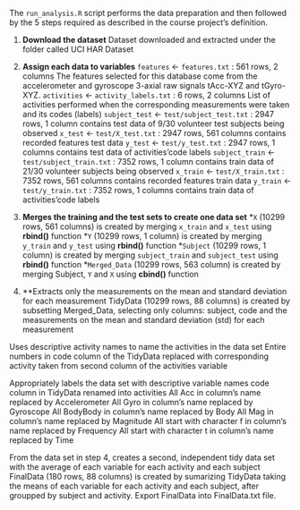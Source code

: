 The `run_analysis.R` script performs the data preparation and then followed by the 5 steps required as described in the course project’s definition.

1. **Download the dataset**
Dataset downloaded and extracted under the folder called UCI HAR Dataset

2. **Assign each data to variables**
`features` <- `features.txt` : 561 rows, 2 columns
The features selected for this database come from the accelerometer and gyroscope 3-axial raw signals tAcc-XYZ and tGyro-XYZ.
`activities` <- `activity_labels.txt` : 6 rows, 2 columns
List of activities performed when the corresponding measurements were taken and its codes (labels)
`subject_test` <- `test/subject_test.txt` : 2947 rows, 1 column
contains test data of 9/30 volunteer test subjects being observed
`x_test` <- `test/X_test.txt` : 2947 rows, 561 columns
contains recorded features test data
`y_test` <- `test/y_test.txt` : 2947 rows, 1 columns
contains test data of activities’code labels
`subject_train` <- `test/subject_train.txt` : 7352 rows, 1 column
contains train data of 21/30 volunteer subjects being observed
`x_train` <- `test/X_train.txt` : 7352 rows, 561 columns
contains recorded features train data
`y_train` <- `test/y_train.txt` : 7352 rows, 1 columns
contains train data of activities’code labels

3. **Merges the training and the test sets to create one data set**
 *`X` (10299 rows, 561 columns) is created by merging `x_train` and `x_test` using **rbind()** function
 *`Y` (10299 rows, 1 column) is created by merging `y_train` and `y_test` using **rbind()** function
 *`Subject` (10299 rows, 1 column) is created by merging `subject_train` and `subject_test` using **rbind()** function
 *`Merged_Data` (10299 rows, 563 column) is created by merging Subject, `Y` and `X` using **cbind()** function

4. **Extracts only the measurements on the mean and standard deviation for each measurement
TidyData (10299 rows, 88 columns) is created by subsetting Merged_Data, selecting only columns: subject, code and the measurements on the mean and standard deviation (std) for each measurement

Uses descriptive activity names to name the activities in the data set
Entire numbers in code column of the TidyData replaced with corresponding activity taken from second column of the activities variable

Appropriately labels the data set with descriptive variable names
code column in TidyData renamed into activities
All Acc in column’s name replaced by Accelerometer
All Gyro in column’s name replaced by Gyroscope
All BodyBody in column’s name replaced by Body
All Mag in column’s name replaced by Magnitude
All start with character f in column’s name replaced by Frequency
All start with character t in column’s name replaced by Time

From the data set in step 4, creates a second, independent tidy data set with the average of each variable for each activity and each subject
FinalData (180 rows, 88 columns) is created by sumarizing TidyData taking the means of each variable for each activity and each subject, after groupped by subject and activity.
Export FinalData into FinalData.txt file.

